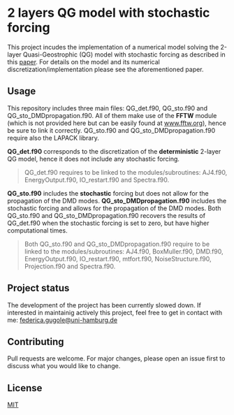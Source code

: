 # 2 layers QG model with stochastic forcing 
This project incudes the implementation of a numerical model solving the 2-layer Quasi-Geostrophic (QG) model 
with stochastic forcing as described in this [paper](https://www.essoar.org/doi/abs/10.1002/essoar.10501115.1). 
For details on the model and its numerical discretization/implementation please see the aforementioned paper. 

## Usage
This repository includes three main files: QG_det.f90, QG_sto.f90 and QG_sto_DMDpropagation.f90. 
All of them make use of the **FFTW** module (which is not provided here but can be easily found at www.fftw.org), 
hence be sure to link it correctly. QG_sto.f90 and QG_sto_DMDpropagation.f90 require also the LAPACK library.

**QG_det.f90** corresponds to the discretization of the **deterministic** 2-layer QG model, hence it does not 
include any stochastic forcing. 
>QG_det.f90 requires to be linked to the modules/subroutines: AJ4.f90, EnergyOutput.f90, IO_restart.f90 and Spectra.f90.

**QG_sto.f90** includes the **stochastic** forcing but does not allow for the propagation of the DMD modes. 
**QG_sto_DMDpropagation.f90** includes the stochastic forcing and allows for the propagation of the DMD modes. 
Both QG_sto.f90 and QG_sto_DMDpropagation.f90 recovers the results of QG_det.f90 when the stochastic forcing 
is set to zero, but have higher computational times. 
>Both QG_sto.f90 and QG_sto_DMDpropagation.f90 require to be linked to the modules/subroutines: AJ4.f90, 
BoxMuller.f90, DMD.f90, EnergyOutput.f90, IO_restart.f90, mtfort.f90, NoiseStructure.f90, Projection.f90 and Spectra.f90.

## Project status
The development of the project has been currently slowed down. If interested in maintainig actively this project, 
feel free to get in contact with me: federica.gugole@uni-hamburg.de

## Contributing
Pull requests are welcome. For major changes, please open an issue first to discuss what you would like to change.

## License
[MIT](https://choosealicense.com/licenses/mit/)
